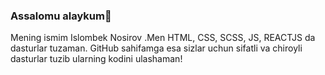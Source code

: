 ### Assalomu alaykum👋

Mening ismim Islombek Nosirov .Men HTML, CSS, SCSS, JS, REACTJS da dasturlar tuzaman. GitHub sahifamga esa sizlar uchun sifatli va chiroyli dasturlar tuzib ularning kodini ulashaman!
